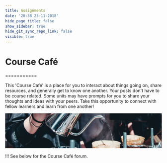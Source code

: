 ```yaml
---
title: Assignments
date: '20:38 23-11-2018'
hide_page_title: false
show_sidebar: true
hide_git_sync_repo_link: false
visible: true
---
```


# Course Café
===========

This 'Course Café' is a place for you to interact about things going on, share
resources, and generally get to know one another. Your posts don't have to be
course related. Some units may have prompts for you to share your thoughts and
ideas with your peers. Take this opportunity to connect with fellow learners and
learn from one another!

![alttext](cafecourse.jpg "coffee shop")

!!! See below for the Course Café forum.
